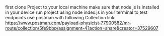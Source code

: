first clone Project to your local machine make sure that node js is installed in your device
run project using node index.js in your terminal 
to test endpoints use postman with following Collection link:
https://www.postman.com/payload-physicist-77900582/mr-route/collection/5fe9bbp/assignment-4?action=share&creator=37529607
